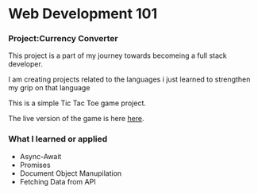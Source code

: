 <h1>Web Development 101</h1>
<h3>Project:Currency Converter</h3>
<p>This project is a part of my journey towards becomeing a full stack developer.</p>
<p>I am creating projects related to the languages i just learned to strengthen my grip on that language</p>
<p>This is a simple Tic Tac Toe game project.</p>
<p>The live version of the game is here <a href="https://notaarryan.github.io/Tic-Tac-Toe-Game">here</a>.</p>
<h3>What I learned or applied</h3>
<ul>
  <li>Async-Await</li>
  <li>Promises</li>
  <li>Document Object Manupilation</li>
  <li>Fetching Data from API</li>
</ul>
